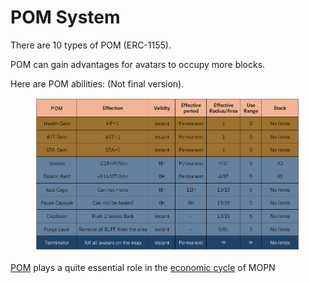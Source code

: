# POM System

There are 10 types of POM (ERC-1155).&#x20;

POM can gain advantages for avatars to occupy more blocks.&#x20;

Here are POM abilities: (Not final version).

<figure><img src="../.gitbook/assets/POM list.png" alt=""><figcaption></figcaption></figure>

[POM](../economic-system/prop/) plays a quite essential role in the [economic cycle](../economic-system/) of MOPN
